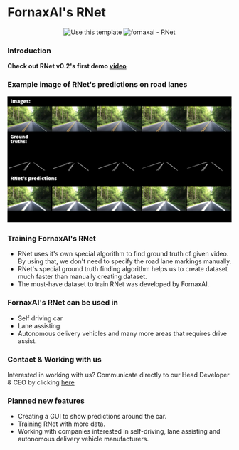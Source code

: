 # FornaxAI's RNet

<div align="center">

![Use this template](https://img.shields.io/badge/NEW-RNet%20v0.2%20is%20available-brightgreen)
![fornaxai - RNet](https://img.shields.io/static/v1?label=fornaxai&message=RNet&color=blue&logo=github)

</div>

### Introduction

**Check out RNet v0.2's first demo [video](https://youtu.be/wrFE9EPmxms)**

### Example image of RNet's predictions on road lanes
![Image of RNet's predictions](https://github.com/FornaxAI/RNet/blob/main/imgs/RNet%20Predictions.jpg)

### Training FornaxAI's RNet

- RNet uses it's own special algorithm to find ground truth of given video. By using that, we don't need to specify the road lane markings manually.
- RNet's special ground truth finding algorithm helps us to create dataset much faster than manually creating dataset.
- The must-have dataset to train RNet was developed by FornaxAI.

### FornaxAI's RNet can be used in

- Self driving car
- Lane assisting
- Autonomous delivery vehicles and many more areas that requires drive assist.

### Contact & Working with us

Interested in working with us? Communicate directly to our Head Developer & CEO by clicking [here](https://www.linkedin.com/in/mustafaugurbaskin/)

### Planned new features

- Creating a GUI to show predictions around the car.
- Training RNet with more data.
- Working with companies interested in self-driving, lane assisting and autonomous delivery vehicle manufacturers.
